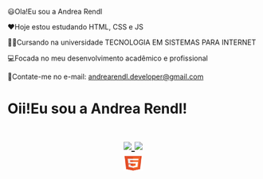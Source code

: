 😃Ola!Eu sou a Andrea Rendl <p>
    ❤️Hoje estou estudando HTML, CSS e JS<p>
    👩‍🎓Cursando na universidade TECNOLOGIA EM SISTEMAS PARA INTERNET <p>
    💻Focada no meu desenvolvimento acadêmico e profissional 
    <div>
    📧Contate-me no e-mail: andrearendl.developer@gmail.com 
      <div> <h1>Oii!Eu sou a Andrea Rendl!<h1><div align="center">
      <div>
      <a href="https://github.com/andrearendl">
      <img height="180em" src="https://github-readme-stats.vercel.app/api?username=andrearendl&show_icons=true&theme=dracula&include_all_commits=true&count_private=true"/>
      <img height="180em" src="https://github-readme-stats.vercel.app/api/top-langs/?username=andrearendl&layout=compact&langs_count=7&theme=dracula"/>
    </div>
    <img align="center" alt="Rafa-HTML" height="30" width="40" src="https://raw.githubusercontent.com/devicons/devicon/master/icons/html5/html5-original.svg">
        <div>
             
      
        
            
    
